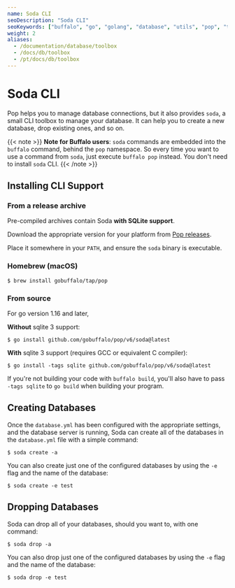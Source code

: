 ```yaml
---
name: Soda CLI
seoDescription: "Soda CLI"
seoKeywords: ["buffalo", "go", "golang", "database", "utils", "pop", "toolbox", "CLI", "soda"]
weight: 2
aliases:
  - /documentation/database/toolbox
  - /docs/db/toolbox
  - /pt/docs/db/toolbox
--- 
```


# Soda CLI

Pop helps you to manage database connections, but it also provides `soda`, a small CLI toolbox to manage your database. It can help you to create a new database, drop existing ones, and so on.

{{< note >}}
**Note for Buffalo users**: `soda` commands are embedded into the `buffalo` command, behind the `pop` namespace. So every time you want to use a command from `soda`, just execute `buffalo pop` instead. You don't need to install `soda` CLI.
{{< /note >}}

## Installing CLI Support

### From a release archive

Pre-compiled archives contain Soda **with SQLite support**.

Download the appropriate version for your platform from [Pop releases](https://github.com/gobuffalo/pop/releases).

Place it somewhere in your `PATH`, and ensure the `soda` binary is executable.

### Homebrew (macOS)

```console
$ brew install gobuffalo/tap/pop
```

### From source

For go version 1.16 and later,

**Without** sqlite 3 support:

```console
$ go install github.com/gobuffalo/pop/v6/soda@latest
```

**With** sqlite 3 support (requires GCC or equivalent C compiler):

```console
$ go install -tags sqlite github.com/gobuffalo/pop/v6/soda@latest
```

If you're not building your code with `buffalo build`, you'll also have to pass `-tags sqlite` to `go build` when building your program.

## Creating Databases

Once the `database.yml` has been configured with the appropriate settings, and the database server is running, Soda can create all of the databases in the `database.yml` file with a simple command:

```console
$ soda create -a
```

You can also create just one of the configured databases by using the `-e` flag and the name of the database:

```console
$ soda create -e test
```

## Dropping Databases

Soda can drop all of your databases, should you want to, with one command:

```console
$ soda drop -a
```

You can also drop just one of the configured databases by using the `-e` flag and the name of the database:

```console
$ soda drop -e test
```

